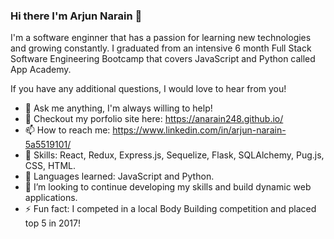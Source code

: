 
### Hi there I'm Arjun Narain 👋

I'm a software enginner that has a passion for learning new technologies and growing constantly. I graduated from an intensive 6 month Full Stack Software Engineering Bootcamp that covers JavaScript and Python called App Academy.

If you have any additional questions, I would love to hear from you! 

- 💬 Ask me anything, I'm always willing to help!
- 🔭 Checkout my porfolio site here: https://anarain248.github.io/
- 📫 How to reach me: https://www.linkedin.com/in/arjun-narain-5a5519101/
- 🌱 Skills: React, Redux, Express.js, Sequelize, Flask, SQLAlchemy, Pug.js, CSS, HTML.
- 🥅 Languages learned: JavaScript and Python.
- 👯 I’m looking to continue developing my skills and build dynamic web applications. 
- ⚡ Fun fact: I competed in a local Body Building competition and placed top 5 in 2017! 



